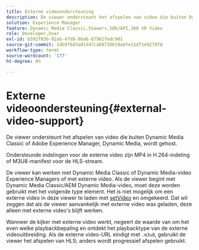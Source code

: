 ```yaml
---
title: Externe videoondersteuning
description: De viewer ondersteunt het afspelen van video die buiten Dynamic Media Classic of Adobe Experience Manager, Dynamic Media, wordt gehost.
solution: Experience Manager
feature: Dynamic Media Classic,Viewers,SDK/API,360 VR Video
role: Developer,User
exl-id: b592f03b-92ab-47d8-96a6-87982fedc901
source-git-commit: 14b9f6d3a01d47ca60710b19abfe11df1e927978
workflow-type: tm+mt
source-wordcount: '177'
ht-degree: 0%

---
```


# Externe videoondersteuning{#external-video-support}

De viewer ondersteunt het afspelen van video die buiten Dynamic Media Classic of Adobe Experience Manager, Dynamic Media, wordt gehost.

Ondersteunde indelingen voor de externe video zijn MP4 in H.264-indeling of M3U8-manifest voor de HLS-stream.

De viewer kan werken met Dynamic Media Classic of Dynamic Media-video Experience Managers of met externe video. Als de viewer begint met Dynamic Media Classic/AEM Dynamic Media-video, moet deze worden gebruikt met het volgende type element. Het is niet mogelijk om een externe video in deze viewer te laden met [setVideo](../../c-html5-aem-asset-viewers/c-html5-aem-video360/c-html5-aem-video360-javascriptapiref/r-html5-aem-video360-javascriptapiref-setvideo.md#reference-85d3422d6ce64a36ac74827120b5a17c) en omgekeerd. Dat wil zeggen dat als de viewer aanvankelijk met externe video was geladen, deze alleen met externe video&#39;s blijft werken.

Wanneer de kijker met externe video werkt, negeert de waarde van om het even welke playbackbepaling en ontdekt het playbacktype van de externe videouitbreiding. Als de externe video-URL eindigt met `.m3u8`, gebruikt de viewer het afspelen van HLS; anders wordt progressief afspelen gebruikt.
